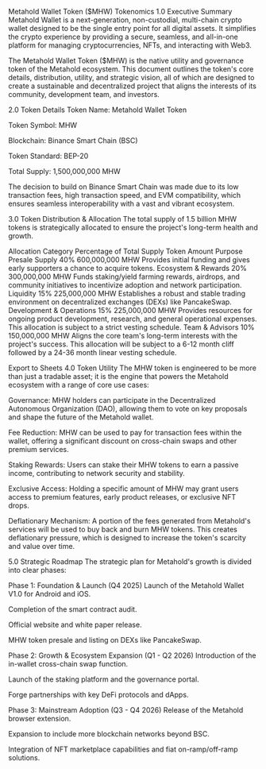 Metahold Wallet Token ($MHW) Tokenomics
1.0 Executive Summary
Metahold Wallet is a next-generation, non-custodial, multi-chain crypto wallet designed to be the single entry point for all digital assets. It simplifies the crypto experience by providing a secure, seamless, and all-in-one platform for managing cryptocurrencies, NFTs, and interacting with Web3.

The Metahold Wallet Token ($MHW) is the native utility and governance token of the Metahold ecosystem. This document outlines the token's core details, distribution, utility, and strategic vision, all of which are designed to create a sustainable and decentralized project that aligns the interests of its community, development team, and investors.

2.0 Token Details
Token Name: Metahold Wallet Token

Token Symbol: MHW

Blockchain: Binance Smart Chain (BSC)

Token Standard: BEP-20

Total Supply: 1,500,000,000 MHW

The decision to build on Binance Smart Chain was made due to its low transaction fees, high transaction speed, and EVM compatibility, which ensures seamless interoperability with a vast and vibrant ecosystem.

3.0 Token Distribution & Allocation
The total supply of 1.5 billion MHW tokens is strategically allocated to ensure the project's long-term health and growth.

Allocation Category	Percentage of Total Supply	Token Amount	Purpose
Presale Supply	40%	600,000,000 MHW	Provides initial funding and gives early supporters a chance to acquire tokens.
Ecosystem & Rewards	20%	300,000,000 MHW	Funds staking/yield farming rewards, airdrops, and community initiatives to incentivize adoption and network participation.
Liquidity	15%	225,000,000 MHW	Establishes a robust and stable trading environment on decentralized exchanges (DEXs) like PancakeSwap.
Development & Operations	15%	225,000,000 MHW	Provides resources for ongoing product development, research, and general operational expenses. This allocation is subject to a strict vesting schedule.
Team & Advisors	10%	150,000,000 MHW	Aligns the core team's long-term interests with the project's success. This allocation will be subject to a 6-12 month cliff followed by a 24-36 month linear vesting schedule.

Export to Sheets
4.0 Token Utility
The MHW token is engineered to be more than just a tradable asset; it is the engine that powers the Metahold ecosystem with a range of core use cases:

Governance: MHW holders can participate in the Decentralized Autonomous Organization (DAO), allowing them to vote on key proposals and shape the future of the Metahold wallet.

Fee Reduction: MHW can be used to pay for transaction fees within the wallet, offering a significant discount on cross-chain swaps and other premium services.

Staking Rewards: Users can stake their MHW tokens to earn a passive income, contributing to network security and stability.

Exclusive Access: Holding a specific amount of MHW may grant users access to premium features, early product releases, or exclusive NFT drops.

Deflationary Mechanism: A portion of the fees generated from Metahold's services will be used to buy back and burn MHW tokens. This creates deflationary pressure, which is designed to increase the token's scarcity and value over time.

5.0 Strategic Roadmap
The strategic plan for Metahold's growth is divided into clear phases:

Phase 1: Foundation & Launch (Q4 2025)
Launch of the Metahold Wallet V1.0 for Android and iOS.

Completion of the smart contract audit.

Official website and white paper release.

MHW token presale and listing on DEXs like PancakeSwap.

Phase 2: Growth & Ecosystem Expansion (Q1 - Q2 2026)
Introduction of the in-wallet cross-chain swap function.

Launch of the staking platform and the governance portal.

Forge partnerships with key DeFi protocols and dApps.

Phase 3: Mainstream Adoption (Q3 - Q4 2026)
Release of the Metahold browser extension.

Expansion to include more blockchain networks beyond BSC.

Integration of NFT marketplace capabilities and fiat on-ramp/off-ramp solutions.
